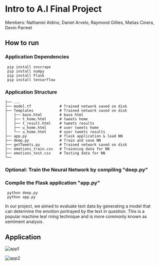 # Intro to A.I Final Project
Members: Nathaniel Aldino, Daniel Arvelo, Raymond Gillies, Matias Cinera, Devin Parmet

## How to run
### Application Dependencies
     pip install snscrape
     pip install numpy
     pip install Flask
     pip install tensorflow

### Application Structure
```
├── ...
├── model.tf             # Trained network saved on disk
├── Templates            # Trained network saved on disk
│   ├── base.html        # base html          
│   ├── t_home.html      # tweets home 
│   ├── t_result.html    # tweets results  
│   ├── u_home.html      # user tweets home  
│   └── u_home.html      # user tweets results 
├── app.py               # flask application & load NN
├── deep.py              # Train and save NN
├── getTweets.py         # Trained network saved on disk
├── emotions_train.csv   # Trainning data for NN
├── emotions_test.csv    # Testing data for NN
└── 
```

### Optional: Train the Neural Network by compiling "deep.py"
### Compile the Flask application "app.py"
     python deep.py
     python app.py

In our project, we aimed to evaluate text data by generating a model that can determine the emotion portrayed by the text in question. This is a popular machine lea!
rning technique and is more commonly known as sentiment analysis.  

## Application 
![app1](https://user-images.githubusercontent.com/64340009/163760780-a7a8f068-3111-4ea2-8950-c55324c82dfb.png)  



![app2](https://user-images.githubusercontent.com/64340009/163760746-b7bbab87-ca08-44ce-94d2-b4640a0901b8.png)  


